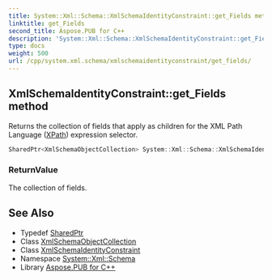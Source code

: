 ```yaml
---
title: System::Xml::Schema::XmlSchemaIdentityConstraint::get_Fields method
linktitle: get_Fields
second_title: Aspose.PUB for C++
description: 'System::Xml::Schema::XmlSchemaIdentityConstraint::get_Fields method. Returns the collection of fields that apply as children for the XML Path Language (XPath) expression selector in C++.'
type: docs
weight: 500
url: /cpp/system.xml.schema/xmlschemaidentityconstraint/get_fields/
---
```

## XmlSchemaIdentityConstraint::get_Fields method


Returns the collection of fields that apply as children for the XML Path Language ([XPath](../../../system.xml.xpath/)) expression selector.

```cpp
SharedPtr<XmlSchemaObjectCollection> System::Xml::Schema::XmlSchemaIdentityConstraint::get_Fields()
```


### ReturnValue

The collection of fields.

## See Also

* Typedef [SharedPtr](../../../system/sharedptr/)
* Class [XmlSchemaObjectCollection](../../xmlschemaobjectcollection/)
* Class [XmlSchemaIdentityConstraint](../)
* Namespace [System::Xml::Schema](../../)
* Library [Aspose.PUB for C++](../../../)
